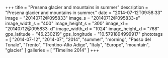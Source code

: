 +++
title = "Presena glacier and mountains in summer"
description = "Presena glacier and mountains in summer."
date = "2014-07-12T09:58:33"
image = "20140712@095833"
image_s = "20140712@095833-s"
image_width_s = "400"
image_height_s = "300"
image_xl = "20140712@095833-xl"
image_width_xl = "1024"
image_height_xl = "768"
gps_latitude = "46.230219"
gps_longitude = "10.5791894999917"
phototags = [ "2014-07-12", "2014-07", "2014", "summer", "morning", "Passo del Tonale", "Trento", "Trentino-Alto Adige", "Italy", "Europe", "mountain", "glacier" ]
galleries = [ "Timeline 2014" ]
+++
